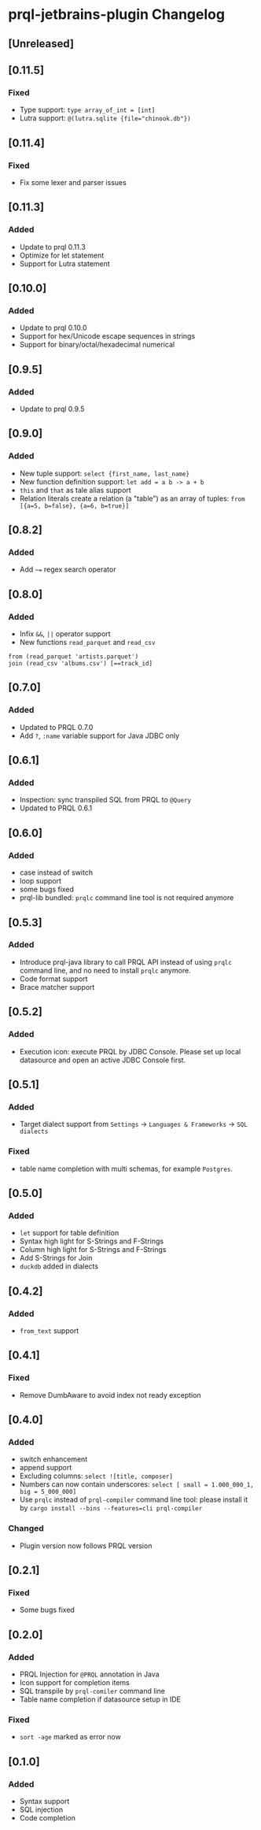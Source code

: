 <!-- Keep a Changelog guide -> https://keepachangelog.com -->

# prql-jetbrains-plugin Changelog

## [Unreleased]

## [0.11.5]

### Fixed

* Type support: `type array_of_int = [int]`
* Lutra support: `@(lutra.sqlite {file="chinook.db"})`

## [0.11.4]

### Fixed

* Fix some lexer and parser issues

## [0.11.3]

### Added

* Update to prql 0.11.3
* Optimize for let statement
* Support for Lutra statement 

## [0.10.0]

### Added

* Update to prql 0.10.0
* Support for hex/Unicode escape sequences in strings
* Support for binary/octal/hexadecimal numerical 

## [0.9.5]

### Added

* Update to prql 0.9.5

## [0.9.0]

### Added

- New tuple support: `select {first_name, last_name}`
- New function definition support: `let add = a b -> a + b`
- `this` and `that` as tale alias support
- Relation literals create a relation (a "table") as an array of tuples: `from [{a=5, b=false}, {a=6, b=true}]`

## [0.8.2]

### Added

- Add `~=` regex search operator

## [0.8.0]

### Added

- Infix `&&`, `||` operator support
- New functions `read_parquet` and `read_csv`

```
from (read_parquet 'artists.parquet')
join (read_csv 'albums.csv') [==track_id]
```

## [0.7.0]

### Added

- Updated to PRQL 0.7.0
- Add `?`, `:name` variable support for Java JDBC only

## [0.6.1]

### Added

- Inspection: sync transpiled SQL from PRQL to `@Query`
- Updated to PRQL 0.6.1

## [0.6.0]

### Added

- case instead of switch
- loop support
- some bugs fixed
- prql-lib bundled: `prqlc` command line tool is not required anymore

## [0.5.3]

### Added

- Introduce prql-java library to call PRQL API instead of using `prqlc` command line, and no need to install `prqlc`
  anymore.
- Code format support
- Brace matcher support

## [0.5.2]

### Added

- Execution icon: execute PRQL by JDBC Console. Please set up local datasource and open an active JDBC Console first.

## [0.5.1]

### Added

- Target dialect support from `Settings` -> `Languages & Frameworks` -> `SQL dialects`

### Fixed

- table name completion with multi schemas, for example `Postgres`.

## [0.5.0]

### Added

- `let` support for table definition
- Syntax high light for S-Strings and F-Strings
- Column high light for S-Strings and F-Strings
- Add S-Strings for Join
- `duckdb` added in dialects

## [0.4.2]

### Added

- `from_text` support

## [0.4.1]

### Fixed

- Remove DumbAware to avoid index not ready exception

## [0.4.0]

### Added

- switch enhancement
- append support
- Excluding columns: `select ![title, composer]`
- Numbers can now contain underscores: `select [ small = 1.000_000_1, big = 5_000_000]`
- Use `prqlc` instead of `prql-compiler` command line tool: please install it
  by `cargo install --bins --features=cli prql-compiler`

### Changed

- Plugin version now follows PRQL version

## [0.2.1]

### Fixed

- Some bugs fixed

## [0.2.0]

### Added

- PRQL Injection for `@PRQL` annotation in Java
- Icon support for completion items
- SQL transpile by `prql-comiler` command line
- Table name completion if datasource setup in IDE

### Fixed

- `sort -age` marked as error now

## [0.1.0]

### Added

- Syntax support
- SQL injection
- Code completion
